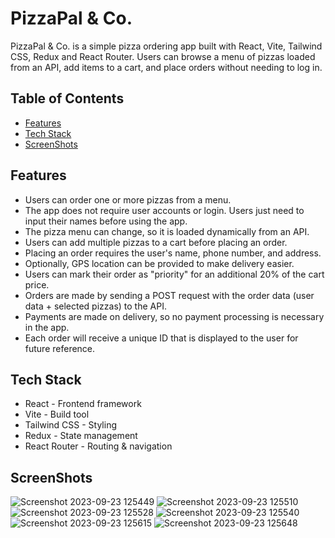 # PizzaPal & Co.
PizzaPal & Co. is a simple pizza ordering app built with React, Vite, Tailwind CSS, Redux and React Router.
Users can browse a menu of pizzas loaded from an API, add items to a cart, and place orders without needing to log in.

## Table of Contents
- [Features](#features)
- [Tech Stack](#Tech-Stack)
- [ScreenShots](#ScreenShots)


## Features
- Users can order one or more pizzas from a menu.
- The app does not require user accounts or login. Users just need to input their names before using the app.
- The pizza menu can change, so it is loaded dynamically from an API.
- Users can add multiple pizzas to a cart before placing an order.
- Placing an order requires the user's name, phone number, and address.
- Optionally, GPS location can be provided to make delivery easier.
- Users can mark their order as "priority" for an additional 20% of the cart price.
- Orders are made by sending a POST request with the order data (user data + selected pizzas) to the API.
- Payments are made on delivery, so no payment processing is necessary in the app.
- Each order will receive a unique ID that is displayed to the user for future reference.


## Tech Stack
- React - Frontend framework
- Vite - Build tool
- Tailwind CSS - Styling
- Redux - State management
- React Router - Routing & navigation


## ScreenShots
![Screenshot 2023-09-23 125449](https://github.com/nmn-yd/PizzaPal-co./assets/97431919/1d55991e-fb52-46aa-9dcf-0572c95082a1)
![Screenshot 2023-09-23 125510](https://github.com/nmn-yd/PizzaPal-co./assets/97431919/4961f48e-5851-4e49-8f44-039e9c8564eb)
![Screenshot 2023-09-23 125528](https://github.com/nmn-yd/PizzaPal-co./assets/97431919/5d43982f-bc60-4f19-b174-fc0da1a3d328)
![Screenshot 2023-09-23 125540](https://github.com/nmn-yd/PizzaPal-co./assets/97431919/3cf51046-3037-428e-8843-9a34ece6e00a)
![Screenshot 2023-09-23 125615](https://github.com/nmn-yd/PizzaPal-co./assets/97431919/c98dd594-20cd-4aae-bedb-2f982ac6a490)
![Screenshot 2023-09-23 125648](https://github.com/nmn-yd/PizzaPal-co./assets/97431919/75689411-2ebe-49e1-8d1c-1498c5d82661)





